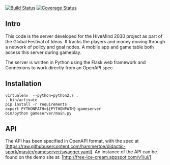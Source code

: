 [![Build Status](https://travis-ci.org/free-ice-cream/didactic-spork.svg?branch=master)](https://travis-ci.org/free-ice-cream/didactic-spork)
[![Coverage Status](https://coveralls.io/repos/github/free-ice-cream/didactic-spork/badge.svg?branch=master)](https://coveralls.io/github/free-ice-cream/didactic-spork?branch=master)

## Intro

This code is the server developed for the HiveMind 2030 project as part of the Global Festival of Ideas. It tracks the players and money moving through a network of policy and goal nodes. A mobile app and game table both access this server during gameplay.

The server is written in Python using the Flask web framework and Connexions to work directly from an OpenAPI spec.

## Installation

```
virtualenv  --python=python2.7 .
. bin/activate
pip install -r requirements
export PYTHONPATH=${PYTHONPATH}:gameserver
bin/python gameserver/main.py
```

## API

The API has been specified in OpenAPI format, with the spec at [https://raw.githubusercontent.com/hammertoe/didactic-spork/master/gameserver/swagger.yaml]. An instance of the API can be found on the demo site at: [http://free-ice-cream.appspot.com/v1/ui/].

